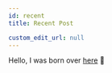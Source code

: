 ```yaml
---
id: recent
title: Recent Post

custom_edit_url: null
---
```


Hello, I was born over [here](https://kirablog.hashnode.dev/documentation-site-using-docusaurus#heading-adding-documentation) 👀